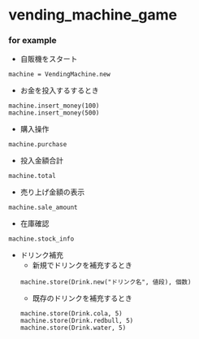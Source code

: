 # vending_machine_game
### for example
- 自販機をスタート
```
machine = VendingMachine.new
```

- お金を投入するするとき
```
machine.insert_money(100)
machine.insert_money(500)
```

- 購入操作
```
machine.purchase
```

- 投入金額合計
```
machine.total
```

- 売り上げ金額の表示
```
machine.sale_amount
```

- 在庫確認
```
machine.stock_info
```

- ドリンク補充
  - 新規でドリンクを補充するとき
  ```
  machine.store(Drink.new("ドリンク名", 値段), 個数)
  ```
  - 既存のドリンクを補充するとき
  ```
  machine.store(Drink.cola, 5)
  machine.store(Drink.redbull, 5)
  machine.store(Drink.water, 5)
  ```
